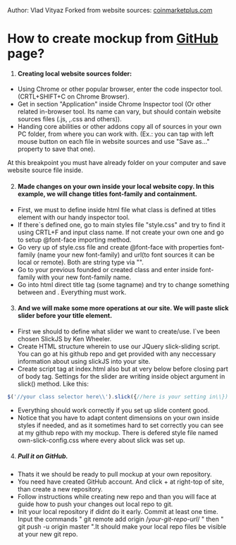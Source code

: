 Author: Vlad Vityaz 
Forked from website sources: [coinmarketplus.com](https://coinmarketplus.com)

# How to create mockup from [GitHub](www.coinmarketplus.com) page?

1. #### Creating local website sources folder:
  * Using Chrome or other popular browser, enter the code inspector tool. (CRTL+SHIFT+C on Chrome Browser).
  * Get in section "Application" inside Chrome Inspector tool (Or other related in-browser tool. Its name can vary, but should contain website sources files (.js, ,.css and others)).
  * Handing core abilities or other addons copy all of sources in your own PC folder, from where you can work with. 
  (Ex.: you can tap with left mouse button on each file in website sources and use "Save as..." property to save that one). 

At this breakpoint you must have already folder on your computer and save website source file inside.

2. #### Made changes on your own inside your local website copy. In this example, we will change titles font-family and containment.
  * First, we must to define inside html file what class is defined at titles element with our handy inspector tool.
  * If there\`s defined one, go to main styles file "style.css" and try to find it using CRTL+F and input class name. 
  If not create your own one and go to setup @font-face importing method.
  * Go very up of style.css file and create @font-face with properties font-family (name your new font-family) and url(to font sources it can be local or remote). 
  Both are string type via "".
  * Go to your previous founded or created class and enter inside font-family with your new font-family name.
  * Go into html direct title tag (some tagname) and try to change something between <tag> and </tag>. Everything must work.

3. #### And we will make some more operations at our site. We will paste slick slider before your title element.
  * First we should to define what slider we want to create/use. I\`ve been chosen SlickJS by Ken Wheeler.
  * Create HTML structure wherein to use our JQuery slick-sliding script. You can go at his github repo and get provided with any neccessary information about using slickJS into your site.
  * Create script tag at index.html also but at very below before closing part of body tag. Settings for the slider are writing inside object argument in slick() method. Like this:
  ```javascript
  $('//your class selector here\\').slick({//here is your setting in\\})
  ```
  * Everything should work correctly if you set up slide content good.
  * Notice that you have to adapt content dimensions on your own inside styles if needed, and as it sometimes hard to set correctly you can see at my github repo with my mockup. 
  There is defered style file named own-slick-config.css where every about slick was set up.

4. ##### Pull it on GitHub.
  * Thats it we should be ready to pull mockup at your own repository.
  * You need have created GitHub account. And click + at right-top of site, than create a new repository.
  * Follow instructions while creating new repo and than you will face at guide how to push your changes out local repo to git.
  * Init your local repository if didnt do it early. Commit at least one time. Input the commands " git remote add origin /*your-git-repo-url*/ " then " git push -u origin master ".It should make your local repo files be visible at your new git repo.
